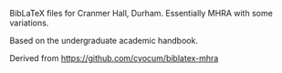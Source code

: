 BibLaTeX files for Cranmer Hall, Durham. Essentially MHRA with some variations.

Based on the undergraduate academic handbook. 

Derived from https://github.com/cyocum/biblatex-mhra
